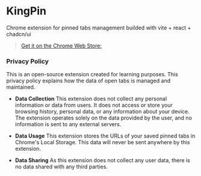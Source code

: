 # KingPin
Chrome extension for pinned tabs management builded with vite + react + chadcn/ui


> [Get it on the Chrome Web Store: ](https://chromewebstore.google.com/detail/kingpin/genjpbdpefjmiemjiknpdedkgfocgeki?hl=pt-br)

### Privacy Policy
This is an open-source extension created for learning purposes. This privacy policy explains how the data of open tabs is managed and maintained.

- **Data Collection**
This extension does not collect any personal information or data from users. It does not access or store your browsing history, personal data, or any information about your device. The extension operates solely on the data provided by the user, and no information is sent to any external servers.

- **Data Usage**
This extension stores the URLs of your saved pinned tabs in Chrome's Local Storage. This data will never be sent anywhere by this extension.

- **Data Sharing**
As this extension does not collect any user data, there is no data shared with any third parties.